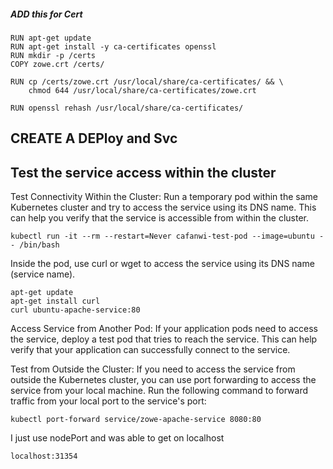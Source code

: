##### ADD this for Cert

```
RUN apt-get update
RUN apt-get install -y ca-certificates openssl
RUN mkdir -p /certs
COPY zowe.crt /certs/

RUN cp /certs/zowe.crt /usr/local/share/ca-certificates/ && \
    chmod 644 /usr/local/share/ca-certificates/zowe.crt

RUN openssl rehash /usr/local/share/ca-certificates/
```

## CREATE A DEPloy and Svc

## Test the service access within the cluster

Test Connectivity Within the Cluster:
Run a temporary pod within the same Kubernetes cluster and try to access the service using its DNS name. This can help you verify that the service is accessible from within the cluster.

```
kubectl run -it --rm --restart=Never cafanwi-test-pod --image=ubuntu -- /bin/bash
```

Inside the pod, use curl or wget to access the service using its DNS name (service name).

```
apt-get update
apt-get install curl
curl ubuntu-apache-service:80
```

Access Service from Another Pod:
If your application pods need to access the service, deploy a test pod that tries to reach the service. This can help verify that your application can successfully connect to the service.

Test from Outside the Cluster:
If you need to access the service from outside the Kubernetes cluster, you can use port forwarding to access the service from your local machine. Run the following command to forward traffic from your local port to the service's port:

```
kubectl port-forward service/zowe-apache-service 8080:80
```

I just use nodePort and was able to get on localhost

```
localhost:31354
```
